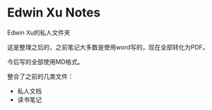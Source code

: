 # Edwin Xu Notes

Edwin Xu的私人文件夹

这是整理之后的，之前笔记大多数是使用word写的，现在全部转化为PDF。

今后写的全部使用MD格式。



整合了之前的几类文件：

- 私人文档
- 读书笔记

